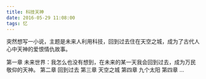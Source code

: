 ```yaml
---
title: 科技天神
date: 2016-05-29 11:08:00
tags: 忆
---
```

突然想写一小说，主题是未来人利用科技，回到过去住在天空之城，成为了古代人心中天神的爱恨情仇故事。

第一章 未来世界：我怎么也没有想到，在未来的某一天我会回到过去，成为万民敬仰的天神。
第二章 回到过去
第三章 天空之城
第四章 九个太阳
第四章 ...

